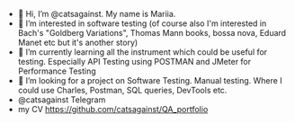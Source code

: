 - 👋 Hi, I’m @catsagainst. My name is Mariia. 
- 👀 I’m interested in software testing (of course also I'm interested in Bach's "Goldberg Variations", Thomas Mann books, bossa nova, Eduard Manet etc but it's another story)
- 🌱 I’m currently learning all the instrument which could be useful for testing. Especially API Testing using POSTMAN and JMeter for Performance Testing
- 💞️ I’m looking for a project on Software Testing. Manual testing. Where I could use Charles, Postman, SQL queries, DevTools etc.
-  @catsagainst Telegram
-  my CV https://github.com/catsagainst/QA_portfolio

<!---
catsagainst/catsagainst is a ✨ special ✨ repository because its `README.md` (this file) appears on your GitHub profile.
You can click the Preview link to take a look at your changes.
--->
